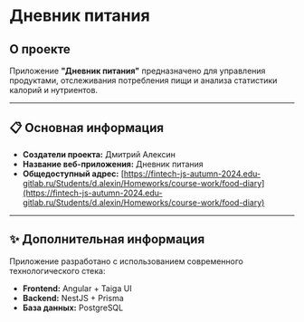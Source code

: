 # Дневник питания

## О проекте
Приложение **"Дневник питания"** предназначено для управления продуктами, отслеживания потребления пищи и анализа статистики калорий и нутриентов.

---

## 📋 Основная информация
- **Создатели проекта:** Дмитрий Алексин
- **Название веб-приложения:** Дневник питания
- **Общедоступный адрес:** [https://fintech-js-autumn-2024.edu-gitlab.ru/Students/d.alexin/Homeworks/course-work/food-diary](https://fintech-js-autumn-2024.edu-gitlab.ru/Students/d.alexin/Homeworks/course-work/food-diary)  

---

## ✨ Дополнительная информация
Приложение разработано с использованием современного технологического стека:
- **Frontend:** Angular + Taiga UI
- **Backend:** NestJS + Prisma
- **База данных:** PostgreSQL
